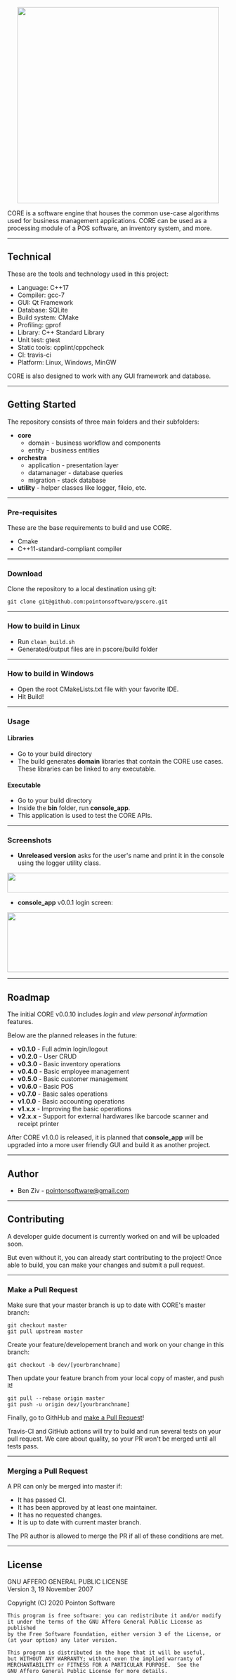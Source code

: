 
<p align="center">
  <img width="459" height="446" src="https://bit.ly/3kxZ6sj">
</p>

CORE is a software engine that houses the common use-case algorithms used for business management applications. CORE can be used as a processing module of a POS software, an inventory system, and more.

---

## Technical

These are the tools and technology used in this project:
- Language: C++17
- Compiler: gcc-7
- GUI: Qt Framework
- Database: SQLite
- Build system: CMake
- Profiling: gprof
- Library: C++ Standard Library
- Unit test: gtest
- Static tools: cpplint/cppcheck
- CI: travis-ci
- Platform: Linux, Windows, MinGW

CORE is also designed to work with any GUI framework and database.

---

## Getting Started

The repository consists of three main folders and their subfolders:
 - **core**
    - domain - business workflow and components
    - entity - business entities
 - **orchestra**
    - application - presentation layer
    - datamanager - database queries
    - migration   - stack database
 - **utility** - helper classes like logger, fileio, etc.

---

### Pre-requisites

These are the base requirements to build and use CORE.
 - Cmake
 - C++11-standard-compliant compiler

---

### Download

Clone the repository to a local destination using git:

`git clone git@github.com:pointonsoftware/pscore.git`

---

### How to build in Linux

- Run `clean_build.sh`
- Generated/output files are in pscore/build folder

---

### How to build in Windows

- Open the root CMakeLists.txt file with your favorite IDE.
- Hit Build!

---

### Usage

#### Libraries
- Go to your build directory
- The build generates **domain** libraries that contain the CORE use cases. These libraries can be linked to any executable.

#### Executable
- Go to your build directory
- Inside the **bin** folder, run **console_app**.
- This application is used to test the CORE APIs.

---

### Screenshots

- **Unreleased version** asks for the user's name and print it in the console using the logger utility class.

<p align="center">
  <img width="999" height="45" src="https://bit.ly/3j3WzWc">
</p>

- **console_app** v0.0.1 login screen:
<p align="center">
  <img width="571" height="136" src="https://bit.ly/2Ex0SKL">
</p>


---

## Roadmap

The initial CORE v0.0.10 includes _login_ and _view personal information_ features.

Below are the planned releases in the future:  

 - **v0.1.0** - Full admin login/logout
 - **v0.2.0** - User CRUD
 - **v0.3.0** - Basic inventory operations
 - **v0.4.0** - Basic employee management
 - **v0.5.0** - Basic customer management
 - **v0.6.0** - Basic POS
 - **v0.7.0** - Basic sales operations
 - **v1.0.0** - Basic accounting operations
 - **v1.x.x** - Improving the basic operations  
 - **v2.x.x** - Support for external hardwares like barcode scanner and receipt printer

After CORE v1.0.0 is released, it is planned that **console_app** will be upgraded into a more user friendly GUI and build it as another project.

---

## Author
 - Ben Ziv - <pointonsoftware@gmail.com>

---

## Contributing

A developer guide document is currently worked on and will be uploaded soon.  
 
 But even without it, you can already start contributing to the project! Once able to build, you can make your changes and submit a pull request.

---

### Make a Pull Request

Make sure that your master branch is up to date with CORE's master branch:
```
git checkout master
git pull upstream master
```

Create your feature/developement branch and work on your change in this branch:
```
git checkout -b dev/[yourbranchname]
```

Then update your feature branch from your local copy of master, and push it!
```
git pull --rebase origin master
git push -u origin dev/[yourbranchname]
```

Finally, go to GithHub and [make a Pull Request](https://docs.github.com/en/github/collaborating-with-issues-and-pull-requests/creating-a-pull-request)!  

Travis-CI and GitHub actions will try to build and run several tests on your pull request. We care about quality, so your PR won't be merged until all tests pass.

---

### Merging a Pull Request

A PR can only be merged into master if:
 - It has passed CI.
 - It has been approved by at least one maintainer.
 - It has no requested changes.
 - It is up to date with current master branch.  

The PR author is allowed to merge the PR if all of these conditions are met.



---

## License

GNU AFFERO GENERAL PUBLIC LICENSE  
   Version 3, 19 November 2007  

   Copyright (C) 2020 Pointon Software  

    This program is free software: you can redistribute it and/or modify
    it under the terms of the GNU Affero General Public License as published
    by the Free Software Foundation, either version 3 of the License, or
    (at your option) any later version.

    This program is distributed in the hope that it will be useful,
    but WITHOUT ANY WARRANTY; without even the implied warranty of
    MERCHANTABILITY or FITNESS FOR A PARTICULAR PURPOSE.  See the
    GNU Affero General Public License for more details.